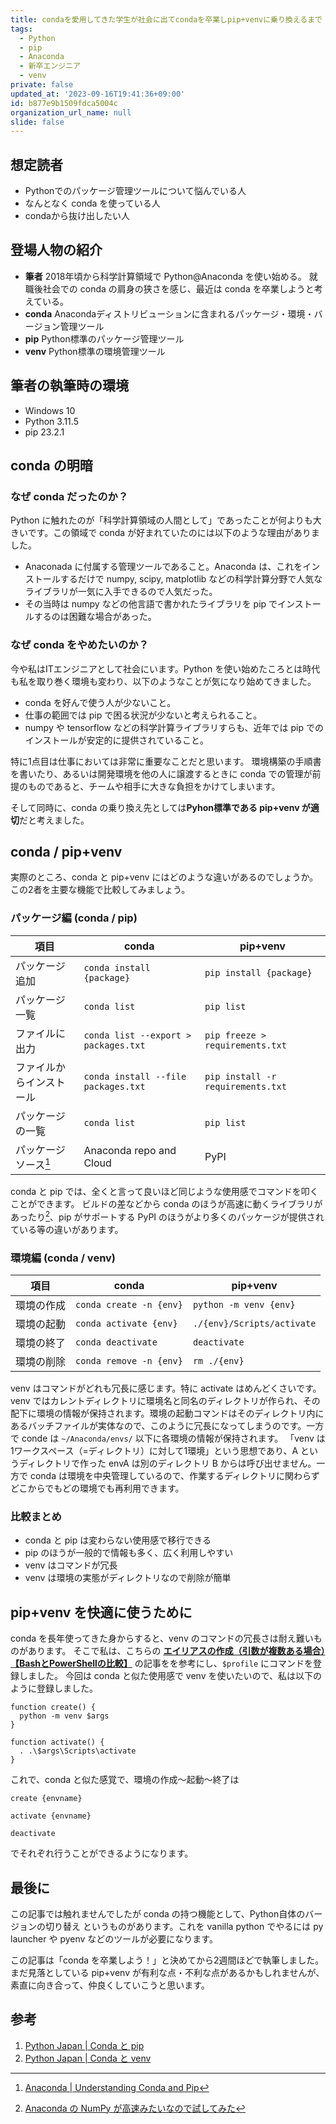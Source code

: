 ```yaml
---
title: condaを愛用してきた学生が社会に出てcondaを卒業しpip+venvに乗り換えるまで
tags:
  - Python
  - pip
  - Anaconda
  - 新卒エンジニア
  - venv
private: false
updated_at: '2023-09-16T19:41:36+09:00'
id: b877e9b1509fdca5004c
organization_url_name: null
slide: false
---
```

## 想定読者
- Pythonでのパッケージ管理ツールについて悩んでいる人
- なんとなく conda を使っている人
- condaから抜け出したい人


## 登場人物の紹介
- **筆者**
  2018年頃から科学計算領域で Python@Anaconda を使い始める。
  就職後社会での conda の肩身の狭さを感じ、最近は conda を卒業しようと考えている。
- **conda**
  Anacondaディストリビューションに含まれるパッケージ・環境・バージョン管理ツール
- **pip**
  Python標準のパッケージ管理ツール
- **venv**
  Python標準の環境管理ツール


## 筆者の執筆時の環境
- Windows 10
- Python 3.11.5
- pip 23.2.1


## conda の明暗
### なぜ conda だったのか？
Python に触れたのが「科学計算領域の人間として」であったことが何よりも大きいです。この領域で conda が好まれていたのには以下のような理由がありました。
- Anaconada に付属する管理ツールであること。Anaconda は、これをインストールするだけで numpy, scipy, matplotlib などの科学計算分野で人気なライブラリが一気に入手できるので人気だった。
- その当時は  numpy などの他言語で書かれたライブラリを pip でインストールするのは困難な場合があった。


### なぜ conda をやめたいのか？
今や私はITエンジニアとして社会にいます。Python を使い始めたころとは時代も私を取り巻く環境も変わり、以下のようなことが気になり始めてきました。
- conda を好んで使う人が少ないこと。
- 仕事の範囲では pip で困る状況が少ないと考えられること。
- numpy や tensorflow などの科学計算ライブラリすらも、近年では pip でのインストールが安定的に提供されていること。

特に1点目は仕事においては非常に重要なことだと思います。
環境構築の手順書を書いたり、あるいは開発環境を他の人に譲渡するときに conda での管理が前提のものであると、チームや相手に大きな負担をかけてしまいます。

そして同時に、conda の乗り換え先としては**Pyhon標準である pip+venv が適切**だと考えました。


## conda / pip+venv
実際のところ、conda と pip+venv にはどのような違いがあるのでしょうか。この2者を主要な機能で比較してみましょう。

### パッケージ編 (conda / pip)
| 項目 | conda | pip+venv |
| ---- | ----- | -------- |
| パッケージ追加 | `conda install {package}` | `pip install {package}` |
| パッケージ一覧 | `conda list` | `pip list` |
| ファイルに出力 | `conda list --export > packages.txt` | `pip freeze > requirements.txt` |
| ファイルからインストール | `conda install --file packages.txt` | `pip install -r requirements.txt` |
| パッケージの一覧 | `conda list` | `pip list` |
| パッケージソース[^packageInstallSource] | Anaconda repo and Cloud | PyPI |

[^packageInstallSource]: [Anaconda | Understanding Conda and Pip](https://www.anaconda.com/blog/understanding-conda-and-pip)

conda と pip では、全くと言って良いほど同じような使用感でコマンドを叩くことができます。
ビルドの差などから conda のほうが高速に動くライブラリがあったり[^runSpeedConpare]、pip がサポートする PyPI のほうがより多くのパッケージが提供されている等の違いがあります。

[^runSpeedConpare]: [Anaconda の NumPy が高速みたいなので試してみた](https://tech.morikatron.ai/entry/2020/03/27/100000)


### 環境編 (conda / venv)
| 項目 | conda | pip+venv |
| ---- | ----- | -------- |
| 環境の作成 | `conda create -n {env}` | `python -m venv {env}` |
| 環境の起動 | `conda activate {env}` | `./{env}/Scripts/activate` |
| 環境の終了 | `conda deactivate` | `deactivate` |
| 環境の削除 | `conda remove -n {env}` | `rm ./{env}` |

venv はコマンドがどれも冗長に感じます。特に activate はめんどくさいです。
venv ではカレントディレクトリに環境名と同名のディレクトリが作られ、その配下に環境の情報が保持されます。環境の起動コマンドはそのディレクトリ内にあるバッチファイルが実体なので、このように冗長になってしまうのです。一方で conde は `~/Anaconda/envs/` 以下に各環境の情報が保持されます。
「venv は1ワークスペース（=ディレクトリ）に対して1環境」という思想であり、A というディレクトリで作った envA は別のディレクトリ B からは呼び出せません。一方で conda は環境を中央管理しているので、作業するディレクトリに関わらずどこからでもどの環境でも再利用できます。


### 比較まとめ
- conda と pip は変わらない使用感で移行できる
- pip のほうが一般的で情報も多く、広く利用しやすい
- venv はコマンドが冗長
- venv は環境の実態がディレクトリなので削除が簡単


## pip+venv を快適に使うために
conda を長年使ってきた身からすると、venv のコマンドの冗長さは耐え難いものがあります。
そこで私は、こちらの [**エイリアスの作成（引数が複数ある場合）【BashとPowerShellの比較】**](https://qiita.com/karakuri-t910/items/d751987065d4c52b3af4) の記事をを参考にし、`$profile` にコマンドを登録しました。
今回は conda と似た使用感で venv を使いたいので、私は以下のように登録しました。

```powershell:$profile
function create() {
  python -m venv $args
}

function activate() {
  . .\$args\Scripts\activate
}
```

これで、conda と似た感覚で、環境の作成～起動～終了は
```powershell:powershell
create {envname}
```
```powershell:powershell
activate {envname}
```
```powershell:powershell
deactivate
```
でそれぞれ行うことができるようになります。


## 最後に
この記事では触れませんでしたが conda の持つ機能として、Python自体のバージョンの切り替え というものがあります。これを vanilla python でやるには py launcher や pyenv などのツールが必要になります。

この記事は「conda を卒業しよう！」と決めてから2週間ほどで執筆しました。まだ見落としている pip+venv が有利な点・不利な点があるかもしれませんが、素直に向き合って、仲良くしていこうと思います。

## 参考
1. [Python Japan | Conda と pip](https://www.python.jp/install/anaconda/pip_and_conda.html)
2. [Python Japan | Conda と venv](https://www.python.jp/install/anaconda/conda_and_venv.html)
